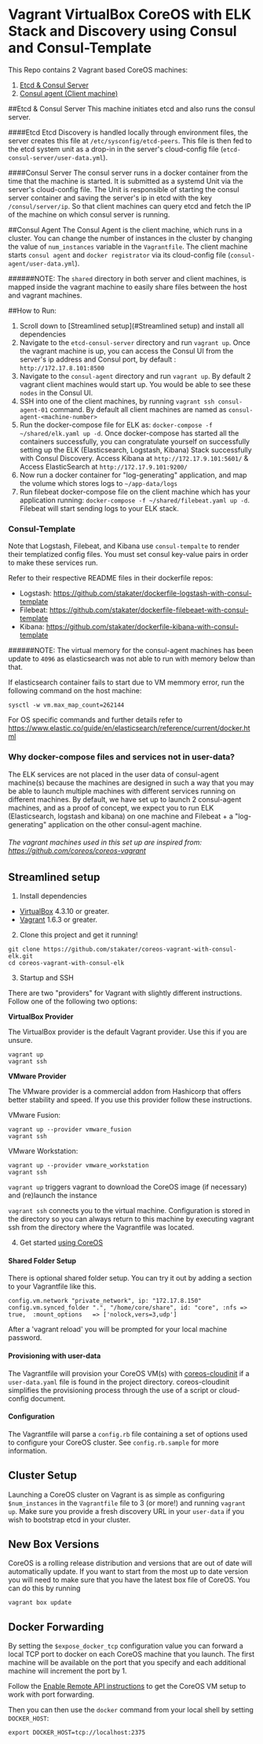 # Vagrant VirtualBox CoreOS with ELK Stack and Discovery using Consul and Consul-Template
This Repo contains 2 Vagrant based CoreOS machines:

1. [Etcd & Consul Server](https://github.com/stakater/coreos-vagrant-with-consul-elk/tree/master/consul-agent)
2. [Consul agent (Client machine)](https://github.com/stakater/coreos-vagrant-with-consul-elk/tree/master/etcd-consul-server)

##Etcd & Consul Server
This machine initiates etcd and also runs the consul server.

####Etcd
Etcd Discovery is handled locally through environment files, the server creates this file at `/etc/sysconfig/etcd-peers`.
This file is then fed to the etcd system unit as a drop-in in the server's cloud-config file (`etcd-consul-server/user-data.yml`).

####Consul Server
The consul server runs in a docker container from the time that the machine is started. It is submitted as a systemd Unit via the server's cloud-config file. The Unit is responsible of starting the consul server container and saving the server's ip in etcd with the key `/consul/server/ip`. So that client machines can query etcd and fetch the IP of the machine on which consul server is running.


##Consul Agent
The Consul Agent is the client machine, which runs in a cluster. You can change the number of instances in the cluster by changing the value of `num_instances` variable in the `Vagrantfile`.
The client machine starts `consul agent` and `docker registrator` via its cloud-config file (`consul-agent/user-data.yml`).

######NOTE:
The `shared` directory in both server and client machines, is mapped inside the vagrant machine to easily share files between the host and vagrant machines.


##How to Run:
1. Scroll down to [Streamlined setup](#Streamlined setup) and install all dependencies
2. Navigate to the `etcd-consul-server` directory and run `vagrant up`. Once the vagrant machine is up, you can access the Consul UI from the server's ip address and Consul port, by default : `http://172.17.8.101:8500`
3. Navigate to the `consul-agent` directory and run `vagrant up`. By default 2 vagrant client machines would start up. You would be able to see these `nodes` in the Consul UI.
4. SSH into one of the client machines, by running `vagrant ssh consul-agent-01` command. By default all client machines are named as `consul-agent-<machine-number>`
5. Run the docker-compose file for ELK as: `docker-compose -f ~/shared/elk.yaml up -d`. Once docker-compose has started all the containers successfully, you can congratulate yourself on successfully setting up  the ELK (Elasticsearch, Logstash, Kibana) Stack successfully with Consul Discovery. Access Kibana at `http://172.17.9.101:5601/` & Access ElasticSearch at `http://172.17.9.101:9200/`
6. Now run a docker container for "log-generating" application, and map the volume which stores logs to `~/app-data/logs`
7. Run filebeat docker-compose file on the client machine which has your application running: `docker-compose -f ~/shared/filebeat.yaml up -d`. Filebeat will start sending logs to your ELK stack.

### Consul-Template
Note that Logstash, Filebeat, and Kibana use `consul-tempalte` to render their templatized config files.
You must set consul key-value pairs in order to make these services run.

Refer to their respective README files in their dockerfile repos:
* Logstash: https://github.com/stakater/dockerfile-logstash-with-consul-template
* Filebeat: https://github.com/stakater/dockerfile-filebeaet-with-consul-template
* Kibana: https://github.com/stakater/dockerfile-kibana-with-consul-template

######NOTE:
The virtual memory for the consul-agent machines has been update to `4096` as elasticsearch was not able to run with memory below than that.

If elasticsearch container fails to start due to VM memmory error, run the following command on the host machine:
```
sysctl -w vm.max_map_count=262144
```
For OS specific commands and further details refer to https://www.elastic.co/guide/en/elasticsearch/reference/current/docker.html

### Why docker-compose files and services not in user-data?
The ELK services are not placed in the user data of consul-agent machine(s) because the machines are designed in such a way that you may be able to launch multiple machines with different services running on different machines. By default, we have set up to launch 2 consul-agent machines, and as a proof of concept, we expect you to run ELK (Elasticsearch, logstash and kibana) on one machine and Filebeat + a "log-generating" application on the other consul-agent machine.

###### The vagrant machines used in this set up are inspired from: https://github.com/coreos/coreos-vagrant

## Streamlined setup

1) Install dependencies

* [VirtualBox][virtualbox] 4.3.10 or greater.
* [Vagrant][vagrant] 1.6.3 or greater.

2) Clone this project and get it running!

```
git clone https://github.com/stakater/coreos-vagrant-with-consul-elk.git
cd coreos-vagrant-with-consul-elk
```

3) Startup and SSH

There are two "providers" for Vagrant with slightly different instructions.
Follow one of the following two options:

**VirtualBox Provider**

The VirtualBox provider is the default Vagrant provider. Use this if you are unsure.

```
vagrant up
vagrant ssh
```

**VMware Provider**

The VMware provider is a commercial addon from Hashicorp that offers better stability and speed.
If you use this provider follow these instructions.

VMware Fusion:
```
vagrant up --provider vmware_fusion
vagrant ssh
```

VMware Workstation:
```
vagrant up --provider vmware_workstation
vagrant ssh
```

``vagrant up`` triggers vagrant to download the CoreOS image (if necessary) and (re)launch the instance

``vagrant ssh`` connects you to the virtual machine.
Configuration is stored in the directory so you can always return to this machine by executing vagrant ssh from the directory where the Vagrantfile was located.

4) Get started [using CoreOS][using-coreos]

[virtualbox]: https://www.virtualbox.org/
[vagrant]: https://www.vagrantup.com/downloads.html
[using-coreos]: http://coreos.com/docs/using-coreos/

#### Shared Folder Setup

There is optional shared folder setup.
You can try it out by adding a section to your Vagrantfile like this.

```
config.vm.network "private_network", ip: "172.17.8.150"
config.vm.synced_folder ".", "/home/core/share", id: "core", :nfs => true,  :mount_options   => ['nolock,vers=3,udp']
```

After a 'vagrant reload' you will be prompted for your local machine password.

#### Provisioning with user-data

The Vagrantfile will provision your CoreOS VM(s) with [coreos-cloudinit][coreos-cloudinit] if a `user-data.yaml` file is found in the project directory.
coreos-cloudinit simplifies the provisioning process through the use of a script or cloud-config document.

[coreos-cloudinit]: https://github.com/coreos/coreos-cloudinit

#### Configuration

The Vagrantfile will parse a `config.rb` file containing a set of options used to configure your CoreOS cluster.
See `config.rb.sample` for more information.

## Cluster Setup

Launching a CoreOS cluster on Vagrant is as simple as configuring `$num_instances` in the `Vagrantfile` file to 3 (or more!) and running `vagrant up`.
Make sure you provide a fresh discovery URL in your `user-data` if you wish to bootstrap etcd in your cluster.

## New Box Versions

CoreOS is a rolling release distribution and versions that are out of date will automatically update.
If you want to start from the most up to date version you will need to make sure that you have the latest box file of CoreOS. You can do this by running
```
vagrant box update
```


## Docker Forwarding

By setting the `$expose_docker_tcp` configuration value you can forward a local TCP port to docker on
each CoreOS machine that you launch. The first machine will be available on the port that you specify
and each additional machine will increment the port by 1.

Follow the [Enable Remote API instructions][coreos-enabling-port-forwarding] to get the CoreOS VM setup to work with port forwarding.

[coreos-enabling-port-forwarding]: https://coreos.com/docs/launching-containers/building/customizing-docker/#enable-the-remote-api-on-a-new-socket

Then you can then use the `docker` command from your local shell by setting `DOCKER_HOST`:

    export DOCKER_HOST=tcp://localhost:2375
